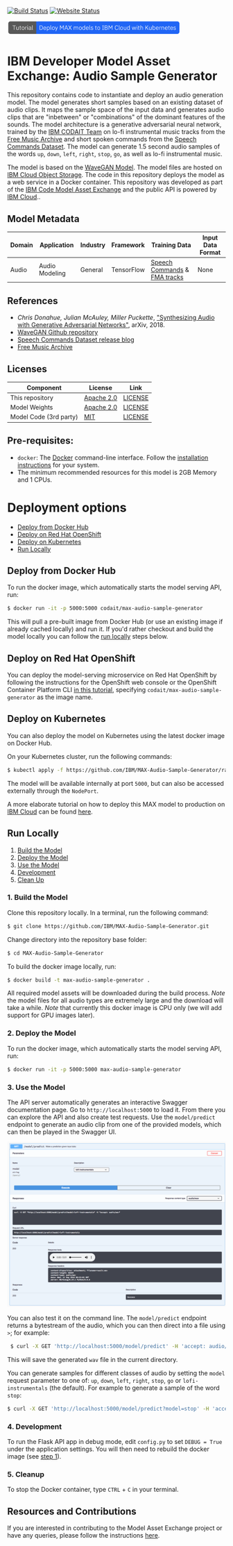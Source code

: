 [![Build Status](https://travis-ci.com/IBM/MAX-Audio-Sample-Generator.svg?branch=master)](https://travis-ci.com/IBM/MAX-Audio-Sample-Generator)
[![Website Status](https://img.shields.io/website/http/max-audio-sample-generator.codait-prod-41208c73af8fca213512856c7a09db52-0000.us-east.containers.appdomain.cloud/swagger.json.svg?label=api+demo)](http://max-audio-sample-generator.codait-prod-41208c73af8fca213512856c7a09db52-0000.us-east.containers.appdomain.cloud)

[<img src="docs/deploy-max-to-ibm-cloud-with-kubernetes-button.png" width="400px">](http://ibm.biz/max-to-ibm-cloud-tutorial)

# IBM Developer Model Asset Exchange: Audio Sample Generator

This repository contains code to instantiate and deploy an audio generation model. The model generates short samples
based on an existing dataset of audio clips. It maps the sample space of the input data and generates audio clips that
are "inbetween" or "combinations" of the dominant features of the sounds. The model architecture is a generative
adversarial neural network, trained by the [IBM CODAIT Team](http://codait.org) on lo-fi instrumental music tracks from the
[Free Music Archive](http://freemusicarchive.org) and short spoken commands from the
[Speech Commands Dataset](https://ai.googleblog.com/2017/08/launching-speech-commands-dataset.html). The model can
generate 1.5 second audio samples of the words `up`, `down`, `left`, `right`, `stop`, `go`, as well as lo-fi
instrumental music.

The model is based on the [WaveGAN Model](https://github.com/chrisdonahue/wavegan). The model files are hosted on
[IBM Cloud Object Storage](https://max-cdn.cdn.appdomain.cloud/max-audio-sample-generator/1.0.0/assets.tar.gz).
The code in this repository deploys the model as a web service in a Docker container. This repository was developed as
part of the [IBM Code Model Asset Exchange](https://developer.ibm.com/code/exchanges/models/) and the public API is powered by [IBM Cloud](https://ibm.biz/Bdz2XM)..

## Model Metadata
| Domain | Application | Industry  | Framework | Training Data | Input Data Format |
| ------------- | --------  | -------- | --------- | --------- | -------------- | 
| Audio | Audio Modeling | General | TensorFlow | [Speech Commands](https://www.kaggle.com/c/tensorflow-speech-recognition-challenge/data) & [FMA tracks](http://freemusicarchive.org/search/?adv=1&quicksearch=uncle+milk&search-genre=Genres&duration_from=&duration_to=) | None | 

## References

* _Chris Donahue, Julian McAuley, Miller Puckette_, ["Synthesizing Audio with Generative Adversarial Networks"](https://arxiv.org/abs/1802.04208), arXiv, 2018.
* [WaveGAN Github repository](https://github.com/chrisdonahue/wavegan)
* [Speech Commands Dataset release blog](https://ai.googleblog.com/2017/08/launching-speech-commands-dataset.html)
* [Free Music Archive](http://freemusicarchive.org/about)

## Licenses

| Component | License | Link  |
| ------------- | --------  | -------- |
| This repository | [Apache 2.0](https://www.apache.org/licenses/LICENSE-2.0) | [LICENSE](LICENSE) |
| Model Weights | [Apache 2.0](https://www.apache.org/licenses/LICENSE-2.0) | [LICENSE](LICENSE) |
| Model Code (3rd party) | [MIT](https://opensource.org/licenses/MIT) | [LICENSE](https://github.com/chrisdonahue/wavegan/blob/master/LICENSE.txt) |

## Pre-requisites:

* `docker`: The [Docker](https://www.docker.com/) command-line interface. Follow the [installation instructions](https://docs.docker.com/install/) for your system.
* The minimum recommended resources for this model is 2GB Memory and 1 CPUs.

# Deployment options

* [Deploy from Docker Hub](#deploy-from-docker-hub)
* [Deploy on Red Hat OpenShift](#deploy-on-red-hat-openshift)
* [Deploy on Kubernetes](#deploy-on-kubernetes)
* [Run Locally](#run-locally)

## Deploy from Docker Hub

To run the docker image, which automatically starts the model serving API, run:

```bash
$ docker run -it -p 5000:5000 codait/max-audio-sample-generator
```

This will pull a pre-built image from Docker Hub (or use an existing image if already cached locally) and run it. If
you'd rather checkout and build the model locally you can follow the [run locally](#run-locally) steps below.

## Deploy on Red Hat OpenShift

You can deploy the model-serving microservice on Red Hat OpenShift by following the instructions for the OpenShift web console or the OpenShift Container Platform CLI [in this tutorial](https://developer.ibm.com/tutorials/deploy-a-model-asset-exchange-microservice-on-red-hat-openshift/), specifying `codait/max-audio-sample-generator` as the image name.

## Deploy on Kubernetes

You can also deploy the model on Kubernetes using the latest docker image on Docker Hub.

On your Kubernetes cluster, run the following commands:

```bash
$ kubectl apply -f https://github.com/IBM/MAX-Audio-Sample-Generator/raw/master/max-audio-sample-generator.yaml
```

The model will be available internally at port `5000`, but can also be accessed externally through the `NodePort`.

A more elaborate tutorial on how to deploy this MAX model to production on [IBM Cloud](https://ibm.biz/Bdz2XM) can be found [here](http://ibm.biz/max-to-ibm-cloud-tutorial).

## Run Locally

1. [Build the Model](#1-build-the-model)
2. [Deploy the Model](#2-deploy-the-model)
3. [Use the Model](#3-use-the-model)
4. [Development](#5-development)
5. [Clean Up](#6-cleanup)

### 1. Build the Model

Clone this repository locally. In a terminal, run the following command:

```bash
$ git clone https://github.com/IBM/MAX-Audio-Sample-Generator.git
```

Change directory into the repository base folder:

```bash
$ cd MAX-Audio-Sample-Generator
```

To build the docker image locally, run: 

```bash
$ docker build -t max-audio-sample-generator .
```

All required model assets will be downloaded during the build process. _Note_ the model files for all audio types are
extremely large and the download will take a while. _Note_ that currently this docker image is CPU only (we will add
support for GPU images later).

### 2. Deploy the Model

To run the docker image, which automatically starts the model serving API, run:

```bash
$ docker run -it -p 5000:5000 max-audio-sample-generator
```

### 3. Use the Model

The API server automatically generates an interactive Swagger documentation page. Go to `http://localhost:5000` to load
it. From there you can explore the API and also create test requests.
Use the `model/predict` endpoint to generate an audio clip from one of the provided models, which can then be played in
the Swagger UI.

![Swagger UI Screenshot](docs/swagger-screenshot.png)

You can also test it on the command line. The `model/predict` endpoint returns a bytestream of the audio, which you can
then direct into a file using `>`; for example:

```bash
 $ curl -X GET 'http://localhost:5000/model/predict' -H 'accept: audio/wav' > result.wav
```

This will save the generated `wav` file in the current directory.

You can generate samples for different classes of audio by setting the `model` request parameter to one of: `up`, `down`, `left`, `right`, `stop`, `go` or `lofi-instrumentals` (the default). For example to generate a sample of the word `stop`:

```bash
$ curl -X GET 'http://localhost:5000/model/predict?model=stop' -H 'accept: audio/wav' > stop.wav
```

### 4. Development

To run the Flask API app in debug mode, edit `config.py` to set `DEBUG = True` under the application settings. You will
then need to rebuild the docker image (see [step 1](#1-build-the-model)).

### 5. Cleanup

To stop the Docker container, type `CTRL` + `C` in your terminal.

## Resources and Contributions
   
If you are interested in contributing to the Model Asset Exchange project or have any queries, please follow the instructions [here](https://github.com/CODAIT/max-central-repo).
